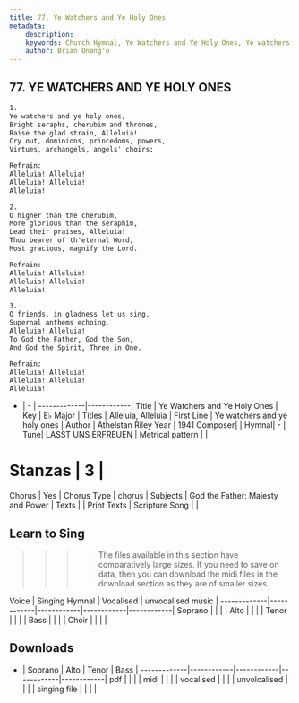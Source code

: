 ```yaml
---
title: 77. Ye Watchers and Ye Holy Ones
metadata:
    description: 
    keywords: Church Hymnal, Ye Watchers and Ye Holy Ones, Ye watchers and ye holy ones, Alleluia, Alleluia
    author: Brian Onang'o
---
```



## 77. YE WATCHERS AND YE HOLY ONES

```txt
1.
Ye watchers and ye holy ones,
Bright seraphs, cherubim and thrones,
Raise the glad strain, Alleluia!
Cry out, dominions, princedoms, powers,
Virtues, archangels, angels' choirs:

Refrain:
Alleluia! Alleluia!
Alleluia! Alleluia!
Alleluia!

2.
O higher than the cherubim,
More glorious than the seraphim,
Lead their praises, Alleluia!
Thou bearer of th'eternal Word,
Most gracious, magnify the Lord.

Refrain:
Alleluia! Alleluia!
Alleluia! Alleluia!
Alleluia!

3.
O friends, in gladness let us sing,
Supernal anthems echoing,
Alleluia! Alleluia!
To God the Father, God the Son,
And God the Spirit, Three in One.

Refrain:
Alleluia! Alleluia!
Alleluia! Alleluia!
Alleluia!

```

- |   -  |
-------------|------------|
Title | Ye Watchers and Ye Holy Ones |
Key | E♭ Major |
Titles | Alleluia, Alleluia |
First Line | Ye watchers and ye holy ones |
Author | Athelstan Riley
Year | 1941
Composer|  |
Hymnal|  - |
Tune| LASST UNS ERFREUEN |
Metrical pattern | |
# Stanzas | 3 |
Chorus | Yes |
Chorus Type | chorus |
Subjects | God the Father: Majesty and Power |
Texts |  |
Print Texts | 
Scripture Song |  |
  
## Learn to Sing

>>>> The files available in this section have comparatively large sizes. If you need to save on data, then you can download the midi files in the download section as they are of smaller sizes.

Voice |  Singing Hymnal | Vocalised | unvocalised music |
-------------|------------|------------|------------|------------|
Soprano | | | |
Alto | | | |
Tenor | | | |
Bass | | | |
Choir | | | |

## Downloads

- |  Soprano | Alto | Tenor | Bass |
-------------|------------|------------|------------|------------|
pdf | | | |
midi | | | |
vocalised | | | |
unvolcalised | | | |
singing file | | | |
  
